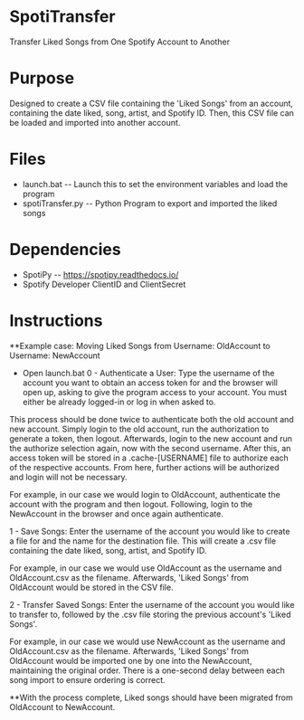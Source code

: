 # SpotiTransfer
Transfer Liked Songs from One Spotify Account to Another

# Purpose
Designed to create a CSV file containing the 'Liked Songs' from an account, containing the date liked, song, artist, and Spotify ID. Then, this CSV file can be loaded and imported into another account. 

# Files
* launch.bat -- Launch this to set the environment variables and load the program
* spotiTransfer.py  -- Python Program to export and imported the liked songs

# Dependencies
* SpotiPy -- https://spotipy.readthedocs.io/
* Spotify Developer ClientID and ClientSecret

# Instructions
**Example case: Moving Liked Songs from Username: OldAccount to Username: NewAccount

* Open launch.bat
0 - Authenticate a User: 
Type the username of the account you want to obtain an access token for and the browser will open up, asking to give the program access to your account. You must either be already logged-in or log in when asked to. 

This process should be done twice to authenticate both the old account and new account. Simply login to the old account, run the authorization to generate a token, then logout. Afterwards, login to the new account and run the authorize selection again, now with the second username. After this, an access token will be stored in a .cache-[USERNAME] file to authorize each of the respective accounts. From here, further actions will be authorized and login will not be necessary. 

For example, in our case we would login to OldAccount, authenticate the account with the program and then logout. Following, login to the NewAccount in the browser and once again authenticate.

1 - Save Songs:
Enter the username of the account you would like to create a file for and the name for the destination file. This will create a .csv file containing the date liked, song, artist, and Spotify ID. 

For example, in our case we would use OldAccount as the username and OldAccount.csv as the filename. Afterwards, 'Liked Songs' from OldAccount would be stored in the CSV file. 

2 - Transfer Saved Songs:
Enter the username of the account you would like to transfer to, followed by the .csv file storing the previous account's 'Liked Songs'. 

For example, in our case we would use NewAccount as the username and OldAccount.csv as the filename. Afterwards, 'Liked Songs' from OldAccount would be imported one by one into the NewAccount, maintaining the original order. There is a one-second delay between each song import to ensure ordering is correct. 

**With the process complete, Liked songs should have been migrated from OldAccount to NewAccount. 
